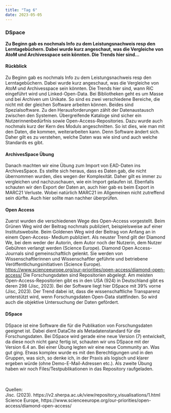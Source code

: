 ```yaml
---
title: "Tag 6"
date: 2023-05-05
---
```


### DSpace 
**Zu Beginn gab es nochmals Info zu dem Leistungsnachweis resp den Lerntagebüchern. Dabei wurde kurz angeschaut, was die Vergleiche von AtoM und Archivesspace sein könnten. Die Trends hier sind...**



#### **Rückblick**
Zu Beginn gab es nochmals Info zu dem Leistungsnachweis resp den Lerntagebüchern. Dabei wurde kurz angeschaut, was die Vergleiche von AtoM und Archivesspace sein könnten. Die Trends hier sind, wann RiC eingeführt wird und Linked-Open-Data.
Bei Bibliotheken geht es um Masse und bei Archiven um Unikate. So sind es zwei verschiedene Bereiche, die nicht mit der gleichen Software arbeiten können. Beides sind Spezialsoftware. Zu den Herausforderungen zählt der Datenaustausch zwischen den Systemen. Übergreifende Kataloge sind sicher ein Nutzerinnenbedürfnis sowie Open-Access-Repositories. 
Dazu wurde auch nochmals kurz der Kern des Moduls angeschnitten. So ist dies, wie man mit den Daten, die kommen, weiterarbeiten kann. Denn Software ändert sich. Daher gilt es zu verstehen, welche Daten was wie sind und auch welche Standards es gibt.
<br>
#### **ArchivesSpace Übung**<br>
Danach machten wir eine Übung zum Import von EAD-Daten ins ArchivesSpace. Es stellte sich heraus, dass es Daten gab, die nicht übernommen wurden, dies wegen der Komplexität. Daher gilt es immer zu vergleichen und nachzuschauen, wie ein Import gelaufen ist. Ebenfalls schauten wir den Export der Daten an, auch hier gab es beim Export in MARC21 Verluste. Wobei natürlich MARC21 im Allgemeinen nicht zutreffend sein dürfte. Auch hier sollte man nachher überprüfen. <br>
#### **Open Access**<br>
Zuerst wurden die verschiedenen Wege des Open-Access vorgestellt. Beim Grünen Weg wird der Beitrag nochmals publiziert, beispielsweise auf einer Institutswebsite. Beim Goldenen Weg wird der Beitrag von Anfang an in einem Open-Access- Medium publiziert. Als neuster Trend gilt der Diamond We, bei dem weder der Autorin, dem Autor noch der Nutzerin, dem Nutzer Gebühren verlangt werden (Science Europe). Diamond Open Access-Journals sind gemeinschaftlich gelenkt. Sie werden von Wissenschaftlerinnen und Wissenschaftler geführte und betriebene Veröffentlichungsinitiativen (Science Europe). https://www.scienceeurope.org/our-priorities/open-access/diamond-open-access/
Die Forschungsdaten sind Repositorien abgelegt. Am meisten Open-Access-Repositorien gibt es in den USA (924) in Deutschland gibt es deren 298 (Jisc, 2023). Bei der Software liegt hier DSpace mit 39% vorne (Jisc, 2023). Der Trend dabei ist, dass die wissenschaftliche Transparenz unterstützt wird, wenn Forschungsdaten Open-Data stattfinden. So wird auch die objektive Untersuchung der Daten gefördert. <br>
#### **DSpace**<br>
DSpace ist eine Software die für die Publikation von Forschungsdaten geeignet ist. Dabei dient DataCite als Metadatenstandard für die Forschungsdaten. Bei DSpace wird gerade eine neue Version (7) entwickelt, da diese noch nicht ganz fertig ist, schauten wir uns DSpace mit der Version 6.4 an.
Bei einer Übung legten wir eine neue Community an. Was gut ging. Etwas komplex wurde es mit den Berechtigungen und in den Gruppen, was sich, so denke ich, in der Praxis als logisch und klarer ergeben würde (ohne Demo-E-Mail-Adressen etc.). Als zweite Übung haben wir noch Files/Testpublikationen in das Repository raufgeladen.
<br>
<br>



<br>
Quellen: 
 <br>
Jisc. (2023). https://v2.sherpa.ac.uk/view/repository_visualisations/1.html
 <br>
Science Europe, https://www.scienceeurope.org/our-priorities/open-access/diamond-open-access/




